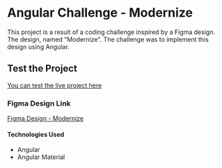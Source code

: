 # Angular Challenge - Modernize

This project is a result of a coding challenge inspired by a Figma design. 
The design, named "Modernize". 
The challenge was to implement this design using Angular.

## Test the Project
[You can test the live project here](https://alansignetti.github.io/modernize/)

### Figma Design Link

[Figma Design - Modernize](
https://www.figma.com/file/p67T1lUmieIPctg7bQNJtg/Modernize---Figma%E2%80%99s-Most-Trending-Powerful-UI-Kit-Design-System-Library---Design-Starter-Kit-(Community)?type=design&node-id=0-4810&mode=design)

#### Technologies Used
- Angular
- Angular Material

